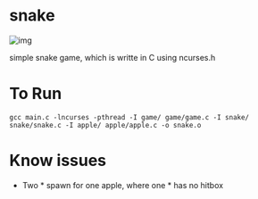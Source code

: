 # snake

![img](https://i.imgur.com/logy3nZ.png)

simple snake game, which is writte in C using ncurses.h

# To Run
```
gcc main.c -lncurses -pthread -I game/ game/game.c -I snake/ snake/snake.c -I apple/ apple/apple.c -o snake.o
```

# Know issues
- Two * spawn for one apple, where one * has no hitbox
